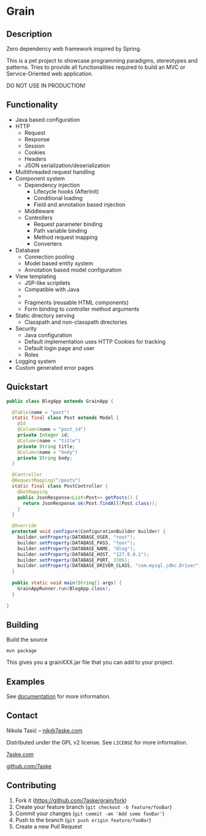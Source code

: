 # Grain

## Description

Zero dependency web framework inspired by Spring.

This is a pet project to showcase programming paradigms, stereotypes and
patterns. Tries to provide all functionalities required to build an MVC or
Service-Oriented web application.

DO NOT USE IN PRODUCTION!

## Functionality

* Java based configuration
* HTTP
    * Request
    * Response
    * Session
    * Cookies
    * Headers
    * JSON serialization/deserialization
* Multithreaded request handling
* Component system
    * Dependency injection
        * Lifecycle hooks (AfterInit)
        * Conditional loading
        * Field and annotation based injection
    * Middleware
    * Controllers
        * Request parameter binding
        * Path variable binding
        * Method request mapping
        * Converters
* Database
    * Connection pooling
    * Model based entity system
    * Annotation based model configuration
* View templating
    * JSP-like scriptlets
    * Compatible with Java
    *
    * Fragments (reusable HTML components)
    * Form binding to controller method arguments
* Static directory serving
    * Classpath and non-classpath directories
* Security
    * Java configuration
    * Default implementation uses HTTP Cookies for tracking
    * Default login page and user
    * Roles
* Logging system
* Custom generated error pages

## Quickstart

```java
public class BlogApp extends GrainApp {

  @Table(name = "post")
  static final class Post extends Model {
    @Id
    @Column(name = "post_id")
    private Integer id;
    @Column(name = "title")
    private String title;
    @Column(name = "body")
    private String body;
  }

  @Controller
  @RequestMapping("/posts")
  static final class PostController {
    @GetMapping
    public JsonResponse<List<Post>> getPosts() {
      return JsonResponse.ok(Post.findAll(Post.class));
    }
  }

  @Override
  protected void configure(ConfigurationBuilder builder) {
    builder.setProperty(DATABASE_USER, "root");
    builder.setProperty(DATABASE_PASS, "toor");
    builder.setProperty(DATABASE_NAME, "blog");
    builder.setProperty(DATABASE_HOST, "127.0.0.1");
    builder.setProperty(DATABASE_PORT, 3306);
    builder.setProperty(DATABASE_DRIVER_CLASS, "com.mysql.jdbc.Driver");
  }
  
  public static void main(String[] args) {
    GrainAppRunner.run(BlogApp.class);
  }
  
}
```

## Building

Build the source

```
mvn package
```

This gives you a grainXXX.jar file that you can add to your project.

## Examples

See [documentation](./documentation) for more information.

## Contact

Nikola Tasić – nik@7aske.com

Distributed under the GPL v2 license. See ``LICENSE`` for more information.

[7aske.com](https://7aske.com)

[github.com/7aske](https://github.com/7aske)

## Contributing

1. Fork it (<https://github.com/7aske/grain/fork>)
2. Create your feature branch (`git checkout -b feature/fooBar`)
3. Commit your changes (`git commit -am 'Add some fooBar'`)
4. Push to the branch (`git push origin feature/fooBar`)
5. Create a new Pull Request